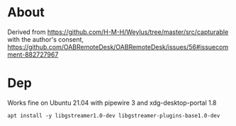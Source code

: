 # About

Derived from https://github.com/H-M-H/Weylus/tree/master/src/capturable with the author's consent, https://github.com/OABRemoteDesk/OABRemoteDesk/issues/56#issuecomment-882727967 

# Dep

Works fine on Ubuntu 21.04 with pipewire 3 and xdg-desktop-portal 1.8

`
apt install -y libgstreamer1.0-dev libgstreamer-plugins-base1.0-dev
`
